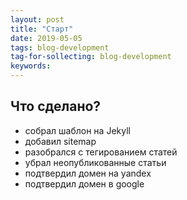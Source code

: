 ```yaml
---
layout: post
title: "Старт"
date: 2019-05-05
tags: blog-development
tag-for-sollecting: blog-development
keywords: 
---
```


## Что сделано?

* собрал шаблон на Jekyll
* добавил sitemap
* разобрался с тегированием статей
* убрал неопубликованные статьи
* подтвердил домен на yandex
* подтвердил домен в google